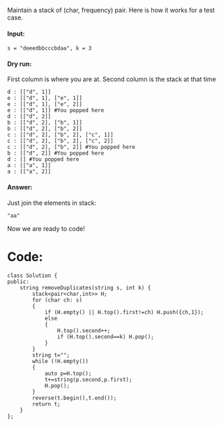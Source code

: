 Maintain a stack of (char, frequency) pair.
Here is how it works for a test case.
#### Input:
```
s = "deeedbbcccbdaa", k = 3
```
#### Dry run:
First column is where you are at. Second column is the stack at that time
```
d : [["d", 1]] 
e : [["d", 1], ["e", 1]] 
e : [["d", 1], ["e", 2]] 
e : [["d", 1]] #You popped here
d : [["d", 2]] 
b : [["d", 2], ["b", 1]] 
b : [["d", 2], ["b", 2]] 
c : [["d", 2], ["b", 2], ["c", 1]] 
c : [["d", 2], ["b", 2], ["c", 2]] 
c : [["d", 2], ["b", 2]] #You popped here
b : [["d", 2]] #You popped here
d : [] #You popped here
a : [["a", 1]] 
a : [["a", 2]] 
```
#### Answer:
Just join the elements in stack:
```
"aa"
```

Now we are ready to code!
# Code:
```
class Solution {
public:
    string removeDuplicates(string s, int k) {
        stack<pair<char,int>> H;
        for (char ch: s)
        {
            if (H.empty() || H.top().first!=ch) H.push({ch,1});
            else
            {
                H.top().second++;
                if (H.top().second==k) H.pop();
            }
        }
        string t="";
        while (!H.empty())
        {
            auto p=H.top(); 
            t+=string(p.second,p.first);
            H.pop();
        }
        reverse(t.begin(),t.end());
        return t;
    }
};
```